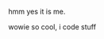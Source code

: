 hmm yes it is me.

<!---
iamcult/iamcult is a ✨ special ✨ repository because its `README.md` (this file) appears on your GitHub profile.
You can click the Preview link to take a look at your changes.
--->

wowie so cool, i code stuff
